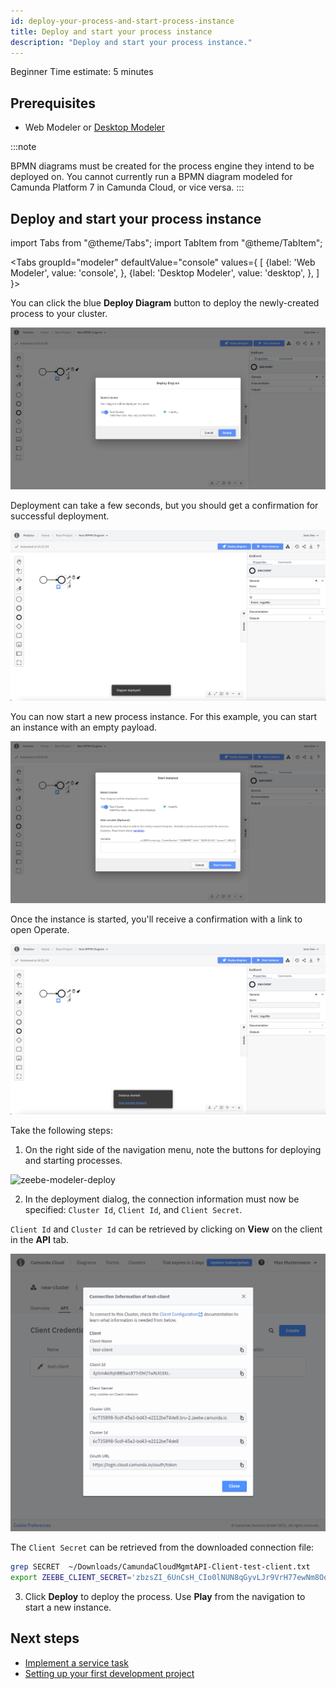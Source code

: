 ```yaml
---
id: deploy-your-process-and-start-process-instance
title: Deploy and start your process instance
description: "Deploy and start your process instance."
---
```

<span class="badge badge--beginner">Beginner</span>
<span class="badge badge--short">Time estimate: 5 minutes</span>

## Prerequisites

- Web Modeler or [Desktop Modeler](https://camunda.com/download/modeler/)

:::note

BPMN diagrams must be created for the process engine they intend to be deployed on. You cannot currently run a BPMN diagram modeled for Camunda Platform 7 in Camunda Cloud, or vice versa.
:::

## Deploy and start your process instance

import Tabs from "@theme/Tabs";
import TabItem from "@theme/TabItem";

<Tabs groupId="modeler" defaultValue="console" values={
[
{label: 'Web Modeler', value: 'console', },
{label: 'Desktop Modeler', value: 'desktop', },
]
}>

<TabItem value='console'>

You can click the blue **Deploy Diagram** button to deploy the newly-created process to your cluster.

![web-modeler-deploy](../../components/modeler/web-modeler/img/save-and-deploy.png)

Deployment can take a few seconds, but you should get a confirmation for successful deployment.

![web-modeler-deploy-successfull](../../components/modeler/web-modeler/img/save-and-deploy-successful.png)

You can now start a new process instance. For this example, you can start an instance with an empty payload.

![web-modeler-start-instance](../../components/modeler/web-modeler/img/start-process-instance-variables.png)

Once the instance is started, you'll receive a confirmation with a link to open Operate.

![web-modeler-start-instance-done](../../components/modeler/web-modeler/img/start-process-instance-done.png)

</TabItem>

<TabItem value='desktop'>

Take the following steps:

1. On the right side of the navigation menu, note the buttons for deploying and starting processes.

![zeebe-modeler-deploy](./img/zeebe-modeler-deploy.png)

2. In the deployment dialog, the connection information must now be specified: `Cluster Id`, `Client Id`, and `Client Secret`.

`Client Id` and `Cluster Id` can be retrieved by clicking on **View** on the client in the **API** tab.

![cluster-details-created-client-view](./img/cluster-details-created-client-view.png)

The `Client Secret` can be retrieved from the downloaded connection file:

```bash
grep SECRET  ~/Downloads/CamundaCloudMgmtAPI-Client-test-client.txt
export ZEEBE_CLIENT_SECRET='zbzsZI_6UnCsH_CIo0lNUN8qGyvLJr9VrH77ewNm8Oq3elvhPvV7g.QmJGydzOLo'
```

3. Click **Deploy** to deploy the process. Use **Play** from the navigation to start a new instance.

</TabItem>
</Tabs>

## Next steps

- [Implement a service task](implement-service-task.md)
- [Setting up your first development project](./../setting-up-development-project.md)